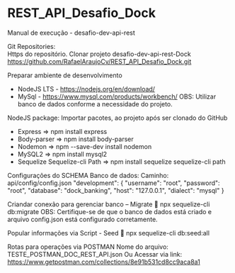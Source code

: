 # REST_API_Desafio_Dock

Manual de execução - desafio-dev-api-rest

Git Repositories:  
Https do repositório. Clonar projeto desafio-dev-api-rest-Dock
https://github.com/RafaelAraujoCv/REST_API_Desafio_Dock.git

Preparar ambiente de desenvolvimento
- NodeJS LTS - https://nodejs.org/en/download/
- MySql - https://www.mysql.com/products/workbench/ 
OBS: Utilizar banco de dados conforme a necessidade do projeto.

NodeJS package:
Importar pacotes, ao projeto após ser clonado do GitHub 
- Express => npm install express
- Body-parser => npm install body-parser
- Nodemon => npm --save-dev install nodemon
- MySQL2 => npm install mysql2
- Sequelize Sequelize-cli Path => npm install sequelize sequelize-cli path


Configurações do SCHEMA Banco de dados:
Caminho: api/config/config.json
"development": {
	"username": "root",
	"password": "root",
	"database": "dock_banking",
	"host": "127.0.0.1",
	"dialect": "mysql"
}

Criandar conexão para gerenciar banco – Migrate
	npx sequelize-cli db:migrate
OBS: Certifique-se de que o banco de dados está criado e arquivo config.json está configurado corretamente.

Popular informações via Script - Seed 
	npx sequelize-cli db:seed:all

Rotas para operações via POSTMAN
Nome do arquivo: TESTE_POSTMAN_DOC_REST_API.json
Ou
Acessar via link: https://www.getpostman.com/collections/8e91b531cd8cc9aca8a1





